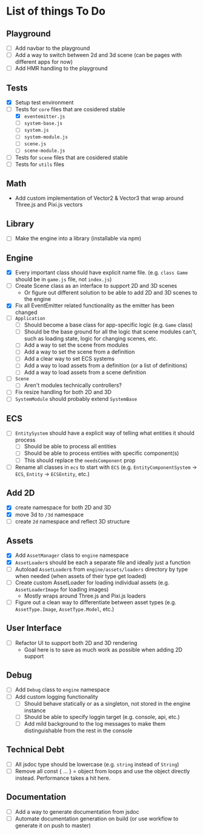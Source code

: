 # List of things To Do

## Playground
- [ ] Add navbar to the playground
- [ ] Add a way to switch between 2d and 3d scene (can be pages with different apps for now)
- [ ] Add HMR handling to the playground

## Tests
- [x] Setup test environment
- [ ] Tests for `core` files that are cosidered stable
    - [x] `eventemitter.js`
    - [ ] `system-base.js`
    - [ ] `system.js`
    - [ ] `system-module.js`
    - [ ] `scene.js`
    - [ ] `scene-module.js`
- [ ] Tests for `scene` files that are cosidered stable
- [ ] Tests for `utils` files

## Math
- Add custom implementation of Vector2 & Vector3 that wrap around Three.js and Pixi.js vectors

## Library
- [ ] Make the engine into a library (installable via npm)

## Engine
- [x] Every important class should have explicit name file. (e.g. `class Game` should be in `game.js` file, not `index.js`)
- [ ] Create Scene class as an interface to support 2D and 3D scenes
    - Or figure out different solution to be able to add 2D and 3D scenes to the engine
- [x] Fix all EventEmitter related functionality as the emitter has been changed
- [ ] `Application`
    - [ ] Should become a base class for app-specific logic (e.g. `Game` class)
    - [ ] Should be the base ground for all the logic that scene modules can't, such as loading state, logic for changing scenes, etc.
    - [ ] Add a way to set the scene from modules
    - [ ] Add a way to set the scene from a definition
    - [ ] Add a clear way to set ECS systems
    - [ ] Add a way to load assets from a definition (or a list of definitions)
    - [ ] Add a way to load assets from a scene definition
- [ ] `Scene`
    - [ ] Aren't modules technically controllers?
- [ ] Fix resize handling for both 2D and 3D
- [ ] `SystemModule` should probably extend `SystemBase`

## ECS
- [ ] `EntitySystem` should have a explicit way of telling what entities it should process
  - [ ] Should be able to process all entities
  - [ ] Should be able to process entities with specific component(s)
  - [ ] This should replace the `needsComponent` prop
- [ ] Rename all classes in `ecs` to start with `ECS` (e.g. `EntityComponentSystem` -> `ECS`, `Entity` -> `ECSEntity`, etc.)

## Add 2D
- [x] create namespace for both 2D and 3D
- [x] move 3d to `/3d` namespace
- [ ] create `2d` namespace and reflect 3D structure

## Assets
- [x] Add `AssetManager` class to `engine` namespace
- [x] `AssetLoader`s should be each a separate file and ideally just a function
- [ ] Autoload `AssetLoader`s from `engine/assets/loaders` directory by type when needed (when assets of their type get loaded)
- [ ] Create custom AssetLoader for loading individual assets (e.g. `AssetLoaderImage` for loading images)
  - Mostly wraps around Three.js and Pixi.js loaders
- [ ] Figure out a clean way to differentiate between asset types (e.g. `AssetType.Image`, `AssetType.Model`, etc.)

## User Interface
- [ ] Refactor UI to support both 2D and 3D rendering 
    - Goal here is to save as much work as possible when adding 2D support

## Debug
- [ ] Add `Debug` class to `engine` namespace
- [ ] Add custom logging functionality
  - [ ] Should behave statically or as a singleton, not stored in the engine instance
  - [ ] Should be able to specify loggin target (e.g. console, api, etc.)
  - [ ] Add mild background to the log messages to make them distinguishable from the rest in the console

## Technical Debt
- [ ] All jsdoc type should be lowercase (e.g. `string` instead of `String`)
- [ ] Remove all const { ... } = object from loops and use the object directly instead. Performance takes a hit here.

## Documentation
- [ ] Add a way to generate documentation from jsdoc
- [ ] Automate documentation generation on build (or use workflow to generate it on push to master)